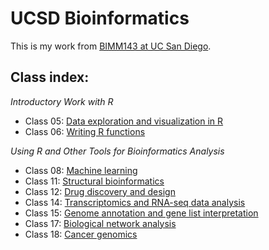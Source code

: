 # UCSD Bioinformatics

This is my work from [BIMM143 at UC San Diego](https://bioboot.github.io/bimm143_F19/).

## Class index:
*Introductory Work with R*
- Class 05: [Data exploration and visualization in R](https://github.com/d5lam/bimm143/blob/master/class05/class05.md)
- Class 06: [Writing R functions](https://github.com/d5lam/bimm143/blob/master/class06/class06.md)

*Using R and Other Tools for Bioinformatics Analysis*
- Class 08: [Machine learning](https://github.com/d5lam/bimm143/blob/master/class08/class08.md)
- Class 11: [Structural bioinformatics](https://github.com/d5lam/bimm143/blob/master/class11/class11.md)
- Class 12: [Drug discovery and design](https://github.com/d5lam/bimm143/blob/master/class12/class12.md)
- Class 14: [Transcriptomics and RNA-seq data analysis](https://github.com/d5lam/bimm143/blob/master/class14/class14.md)
- Class 15: [Genome annotation and gene list interpretation](https://github.com/d5lam/bimm143/blob/master/class15/class15.md)
- Class 17: [Biological network analysis](https://github.com/d5lam/bimm143/blob/master/class17/class17.md)
- Class 18: [Cancer genomics](https://github.com/d5lam/bimm143/blob/master/class18/class18.md)

